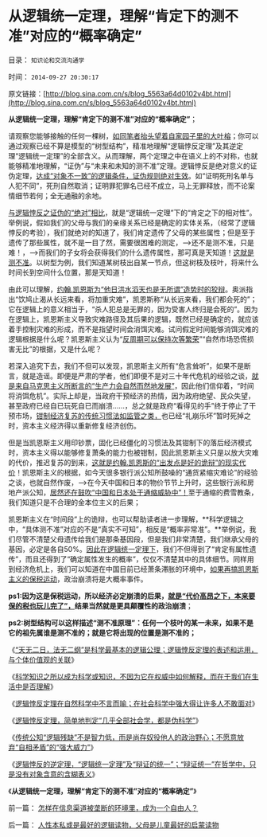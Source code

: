 # 从逻辑统一定理，理解“肯定下的测不准”对应的“概率确定”

目录： `知识论和交流沟通学` 

时间： `2014-09-27 20:30:17` 

原文链接：[http://blog.sina.com.cn/s/blog_5563a64d0102v4bt.html](http://blog.sina.com.cn/s/blog_5563a64d0102v4bt.html)

**从逻辑统一定理，理解“肯定下的测不准”对应的“概率确定”**；

请观察您能够接触的任何一棵树，[如同笔者抬头望着自家园子里的大叶榕](../../../2014/9/8/通过“树”的形态，理解逻辑，理解进化论，理解基督教.md)；你可以通过观察已经不算是模型的“树型结构”，精准地理解“逻辑悖反定理”及其逆定理“逻辑统一定理”的全部含义。从而理解，两个定理之中在语义上的不对称，也就能够精准地理解，“证伪”与“未来和未知的测不准”定理。逻辑悖反是绝对意义的证伪定理，[达成“对象不一致”的逻辑条件，证伪规则绝对生效](../../../2014/9/20/逻辑悖反定理，最常用的证伪逻辑.md)。如“证明死刑名单与人犯不同”，死刑自然取消；证明罪犯罪名已经不成立，马上无罪释放，而不论案情细节若何；全无通融的余地。

[与逻辑悖反之证伪的“绝对”相比](../../../2014/9/22/逻辑悖反定理在社会科学中,强大得让许多人不敢面对.md)，就是“逻辑统一定理”下的“肯定之下的相对性”。举例说，假如我们的父母与我们的亲缘关系已经是确定的实体关系，（经常了逻辑悖反的考验），我们就绝对的知道了，我们肯定遗传了父母的某些属性；但是至于遗传了那些属性，就不是一目了然，需要很困难的测定，——>还不是测不准，只是难！，——>而我们的子女将会获得我们的什么遗传属性，那可真是天知道！[这就是测不准](../../../2011/3/2/什么是真相？预测未来对不对？.md)。以树型为例，我们知道某树枝出自某一节点，但这树枝及枝叶，将来什么时间长到空间什么位置，那是天知道！

由此可以理解，[约翰.凯恩斯为“他日洪水滔天也是无所谓”造势时的狡辩](../../../2011/12/8/凯恩斯主义是道德经济学.md)。奥派指出“饮鸠止渴从长远来看，将加重灾难”，凯恩斯称“从长远来看，我们都会死的”；它在逻辑上的意义相当于，“杀人犯总是无罪的，因为受害人终归是会死的”。因为在逻辑上，凯恩斯主义导致灾难路径及其后果的逻辑，既然已经是确定的，就应该着手控制灾难的形成，而不是指望时间会消饵灾难。试问假定时间能够消饵灾难的逻辑根据是什么呢？凯恩斯主义认为“[反周期可以保持次等繁荣](../../../2012/7/15/西方国家折腾财政危机，债务危机，滥发货币；已经有几千年；.md)”“自然市场恐慌损害无比”的根据，又是什么呢？

若深入追究下去，我们不但可以发现，凯恩斯主义所有“危言耸听”，如果不是断言，就是造谣。即便是严肃的学者，他们即便不是对三十年代危机的经验之谈，[就是来自马克思主义所断言的“生产力会自然而然地发展”](../../../2011/5/1/生产力不是财富，产能过剩是巨大浪费.md)，因此他们信仰着，“时间将消饵危机”。实际上却是，当政府干预经济的热情，因为政府绝望、民众失望，甚至政府已经自已玩死自已而崩溃……，总之就是政府“看得见的手”终于停止了干预市场，[钳制经济复苏的传统习惯法如监管之类，](../../../2009/8/2/行政监管无法减少腐败，无法控制特权最大化定律.md)也已经“礼崩乐坏”暂时死掉之时，资本主义经济得以重新修复经济创伤。

但是当凯恩斯主义用印钞票，固化已经僵化的习惯法及其钳制下的落后经济模式时，资本主义得以能够修复萧条的能力也被钳制，因此凯恩斯主义只是以放大灾难的代价，推迟复苏的到来，[这就是约翰.凯恩斯的“出发点是好的诡辩”的现实代价](../../../2011/5/27/（不确定性＝测不准）三角；哈耶克凯恩斯谁赢了、.md)！凯恩斯主义的根据，如今天很多银行派公知所鼓噪的“通货紧缩灾难论”的经验之谈，也就自然作废，——>在今天中国和日本的物价节节上升时，这些银行派和房地产派公知，[居然还在鼓吹“中国和日本处于通缩威胁中”！](../../../2014/1/18/凯恩斯主义的庄托，如清议，钮文新，但斌等股神；.md)至于通缩的费雪教条，我们知道只是不合理的金本位主义的后果；

凯恩斯主义在“时间段”上的诡辩，也可以帮助读者进一步理解，**科学逻辑之中，“具体测不准”对应的不是“真实不可知”，相反是“概率非常准”。**举例说，我们尽管不清楚父母遗传给我们是那条基因段，但是我们非常清楚，我们继承父母的基因，必定是各自50%。[因此在逻辑统一定理下](../../../2014/9/26/逻辑悖反的逆定理，“逻辑统一定理”及“辩证的统一”.md)，我们不但得到了“肯定有属性遗传”，而且还得到了“确定属性发生的概率”，仅仅不清楚其中的具体细节。同样用到经济危机上，我们可以知道在中国目前已经萧条滞胀的环境中，[如果再搞凯恩斯主义的保税运动](../../../2014/9/24/包税人制度是赤字困境中的政府，极具诱惑的吗啡型改革方案.md)，政治崩溃将是大概率事件。

**ps1:因为这是保税运动，所以经济必定崩溃的后果，[就是“代价高昂之下，本来要保的税也玩儿完了”，](../../../2013/5/31/执政合法性的丧失，以财政危机为症状，以经济崩溃为根本，以革命为显象.md)结果当然就是更具颠覆性的政治崩溃**；

**ps2:树型结构可以这样描述“测不准原理”：任何一个枝叶的某一未来，如果不是它的祖先属谁是测不准的；就是它将出现的位置是测不准的；**

《[“天无二日，法无二纲”是科学最基本的逻辑公理；逻辑悖反定理的表述和运用，与个体价值观的关联](../../../2014/9/20/逻辑悖反定理，最常用的证伪逻辑.md)》

《[科学知识之所以成为科学或知识，不因为它在权威中如何解释，而在于我们在生活中是否理解](../../../2014/9/21/逻辑悖反不是辩证法，科学之所以成为知识.md)》

《[逻辑悖反定理在自然科学中不言而喻；在社会科学中强大得让许多人不敢面对](../../../2014/9/22/逻辑悖反定理在社会科学中,强大得让许多人不敢面对.md)》

《[逻辑悖反定理，简单地判定“几乎全部社会学，都是伪科学”](../../../2014/9/23/逻辑悖反定理，简单地判定“几乎全部社会学，都是伪科学”.md)》

《[传统公知“逻辑残缺”不是智力低，而是尚存奴役他人的政治野心；不愿意放弃“自相矛盾”的“强大威力”](../../../2014/9/24/传统公知“逻辑残缺”不是智力低.md)》

《[逻辑悖反的逆定理，“逻辑统一定理”及“辩证的统一”；“辩证统一”在哲学中，只是没有对象含意的含糊表义](../../../2014/9/26/逻辑悖反的逆定理，“逻辑统一定理”及“辩证的统一”.md)》

《**从逻辑统一定理，理解“肯定下的测不准”对应的“概率确定”**》

前一篇： [怎样在信息渠道被垄断的环境里，成为一个自由人？](../../../2014/9/27/怎样在信息渠道被垄断的环境里，成为一个自由人？.md)

后一篇： [人性本私或是最好的逻辑读物，父母是儿童最好的启蒙读物](../../../2014/9/15/人性本私或是最好的逻辑读物，父母是儿童最好的启蒙读物.md)

